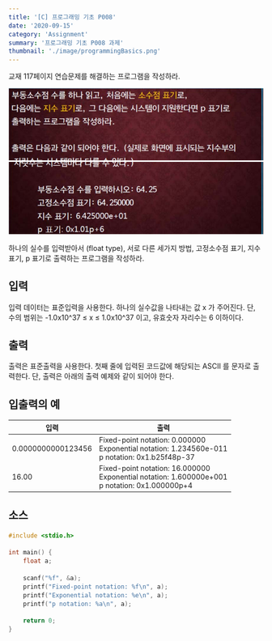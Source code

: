 ```yaml
---
title: '[C] 프로그래밍 기초 P008'
date: '2020-09-15'
category: 'Assignment'
summary: '프로그래밍 기초 P008 과제'
thumbnail: './image/programmingBasics.png'
---
```

교재 117페이지 연습문제를 해결하는 프로그램을 작성하라.

![Problem](./image/pba/p008-1.jpg)
![Problem](./image/pba/p008-2.jpg)

하나의 실수를 입력받아서 (float type), 서로 다른 세가지 방법, 고정소수점 표기, 지수 표기, p 표기로 출력하는 프로그램을 작성하라.

## 입력
입력 데이터는 표준입력을 사용한다. 하나의 실수값을 나타내는 값 x 가 주어진다. 단, 수의 범위는 -1.0x10^37 ≤ x ≤ 1.0x10^37 이고, 유효숫자 자리수는 6 이하이다.

## 출력
출력은 표준출력을 사용한다. 첫째 줄에 입력된 코드값에 해당되는 ASCII 를 문자로 출력한다. 단, 출력은 아래의 출력 예제와 같이 되어야 한다.



## 입출력의 예

|입력|출력|
|---|---|
|0.0000000000123456|Fixed-point notation: 0.000000<br>Exponential notation: 1.234560e-011<br>p notation: 0x1.b25f48p-37|
|16.00|Fixed-point notation: 16.000000<br>Exponential notation: 1.600000e+001<br>p notation: 0x1.000000p+4|

## 소스

```c
#include <stdio.h>

int main() {
	float a;
	
	scanf("%f", &a);
	printf("Fixed-point notation: %f\n", a);
	printf("Exponential notation: %e\n", a);
	printf("p notation: %a\n", a);

	return 0;
}
```